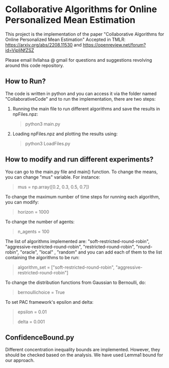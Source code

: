 # Collaborative Algorithms for Online Personalized Mean Estimation

This project is the implementation of the paper "Collaborative Algorithms for Online Personalized Mean Estimation" Accepted in TMLR:
https://arxiv.org/abs/2208.11530 and https://openreview.net/forum?id=VipljNfZSZ

Please email llvllahsa @ gmail for questions and suggestions revolving around this code repository.

## How to Run?

The code is written in python and you can access it via the folder named "CollaborativeCode" and to run the implementation, there are two steps:

1. Running the main file to run different algorithms and save the results in npFiles.npz:
    > python3 main.py

2. Loading npFiles.npz and plotting the results using: 

    > python3 LoadFiles.py


## How to modify and run different experiments?

You can go to the main.py file and main() function.  To change the means, you can change "mus" variable. For instance:

> mus = np.array([0.2, 0.3, 0.5, 0.7])

To change the maximum number of time steps for running each algorithm, you can modify:

> horizon = 1000

To change the number of agents:

> n_agents = 100

The list of algorithms implemented are: "soft-restricted-round-robin", "aggressive-restricted-round-robin", "restricted-round-robin", "round-robin", "oracle", "local" , "random" and you can add each of them to the list containing the algorithms to be run:

> algorithm_set = ["soft-restricted-round-robin", "aggressive-restricted-round-robin"]

To change the distribution functions from Gaussian to Bernoulli, do:

> bernoullichoice = True

To set PAC framework's epsilon and delta:

> epsilon = 0.01
> 
> delta = 0.001

## ConfidenceBound.py

Different concentration inequality bounds are implemented. However, they should be checked based on the analysis. We have used Lemma1 bound for our approach.
